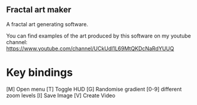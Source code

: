 ## Fractal art maker

A fractal art generating software.

You can find examples of the art produced by this software on my youtube channel: https://www.youtube.com/channel/UCkUdl1L69MtQKDcNaRdYUUQ


# Key bindings

[M] Open menu
[T] Toggle HUD
[G] Randomise gradient
[0-9] different zoom levels
[I] Save Image
[V] Create Video
